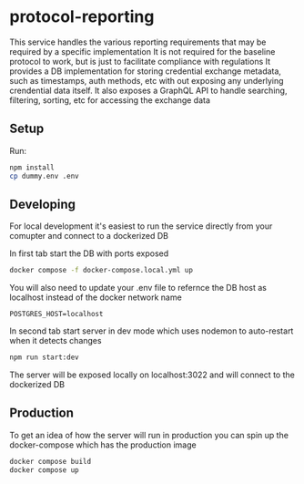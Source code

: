 # protocol-reporting

This service handles the various reporting requirements that may be required by a specific implementation
It is not required for the baseline protocol to work, but is just to facilitate compliance with regulations
It provides a DB implementation for storing credential exchange metadata, such as timestamps, auth methods, etc
with out exposing any underlying crendential data itself.
It also exposes a GraphQL API to handle searching, filtering, sorting, etc for accessing the exchange data

## Setup

Run:
```bash
npm install
cp dummy.env .env
```

## Developing

For local development it's easiest to run the service directly from your comupter and connect to a dockerized DB

In first tab start the DB with ports exposed
```bash
docker compose -f docker-compose.local.yml up
```

You will also need to update your .env file to refernce the DB host as localhost instead of the docker network name
```
POSTGRES_HOST=localhost
```

In second tab start server in dev mode which uses nodemon to auto-restart when it detects changes
```bash
npm run start:dev
```

The server will be exposed locally on localhost:3022 and will connect to the dockerized DB

## Production

To get an idea of how the server will run in production you can spin up the docker-compose which has the production image
```bash
docker compose build
docker compose up
```
